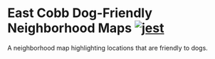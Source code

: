 # East Cobb Dog-Friendly Neighborhood Maps  [![jest](https://jestjs.io/img/jest-badge.svg)](https://github.com/facebook/jest)
A neighborhood map highlighting locations that are friendly to dogs.

